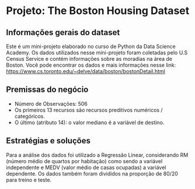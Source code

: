 # Projeto: The Boston Housing Dataset

## Informações gerais do dataset

Este é um mini-projeto elaborado no curso de Python da Data Science Academy.
Os dados utilizados nesse mini-projeto foram coletadas pelo U.S Census Service e contém informações sobre as moradias na área de Boston. 
Você pode encontrar os dados e mais informações nesse link: https://www.cs.toronto.edu/~delve/data/boston/bostonDetail.html

## Premissas do negócio

- Número de Observações: 506
- Os primeiros 13 recursos são recursos preditivos numéricos / categóricos.
- O último (atributo 14): o valor mediano é a variável de destino.

## Estratégias e soluções

Para a análise dos dados foi utilizado a Regressão Linear, considerando RM (número médio de quartos por habitação) como sendo a variável independente e MEDV (valor médio de casas ocupadas) a variável dependente. Os dados também foram divididos na proporção de 80/20 para treino e teste.
